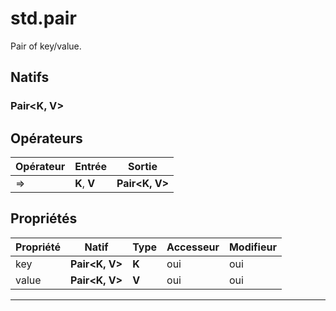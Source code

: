 # std.pair

Pair of key/value.
## Natifs
### Pair\<K, V>
## Opérateurs
|Opérateur|Entrée|Sortie|
|-|-|-|
|=>|**K**, **V**|**Pair\<K, V>**|
## Propriétés
|Propriété|Natif|Type|Accesseur|Modifieur|
|-|-|-|-|-|
|key|**Pair\<K, V>**|**K**|oui|oui|
|value|**Pair\<K, V>**|**V**|oui|oui|


***
